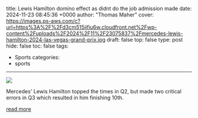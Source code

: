 title: Lewis Hamilton domino effect as didnt do the job admission made
date: 2024-11-23 08:45:36 +0000
author: "Thomas Maher"
cover: https://images.ps-aws.com/c?url=https%3A%2F%2Fd3cm515ijfiu6w.cloudfront.net%2Fwp-content%2Fuploads%2F2024%2F11%2F23075837%2Fmercedes-lewis-hamilton-2024-las-vegas-grand-prix.jpg
draft: false
top: false
type: post
hide: false
toc: false
tags:
  - Sports
categories:
  - sports
---

![](https://images.ps-aws.com/c?url=https%3A%2F%2Fd3cm515ijfiu6w.cloudfront.net%2Fwp-content%2Fuploads%2F2024%2F11%2F23075837%2Fmercedes-lewis-hamilton-2024-las-vegas-grand-prix.jpg)

Mercedes' Lewis Hamilton topped the times in Q2, but made two critical errors in Q3 which resulted in him finishing 10th.

[read more](https://www.planetf1.com/news/lewis-hamilton-didnt-do-the-job-2024-las-vegas-grand-prix-qualifying-admission)
